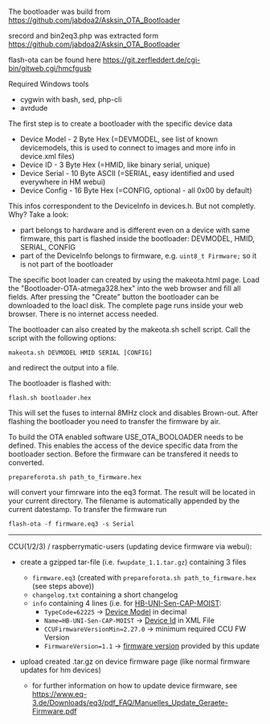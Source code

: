 
The bootloader was build from https://github.com/jabdoa2/Asksin_OTA_Bootloader

srecord and bin2eq3.php was extracted form https://github.com/jabdoa2/Asksin_OTA_Bootloader

flash-ota can be found here https://git.zerfleddert.de/cgi-bin/gitweb.cgi/hmcfgusb



Required Windows tools
  * cygwin with bash, sed, php-cli
  * avrdude
  
The first step is to create a bootloader with the specific device data
  * Device Model  - 2  Byte Hex (=DEVMODEL, see list of known devicemodels, this is used to connect to images and more info in device.xml files)
  * Device ID     - 3  Byte Hex (=HMID, like binary serial, unique) 
  * Device Serial - 10 Byte ASCII (=SERIAL, easy identified and used everywhere in HM webui)
  * Device Config - 16 Byte Hex (=CONFIG, optional - all 0x00 by default)

This infos correspondent to the DeviceInfo in devices.h. But not completly. Why? Take a look:
 * part belongs to hardware and is different even on a device with same firmware, this part is flashed
 inside the bootloader: DEVMODEL, HMID, SERIAL, CONFIG
 * part of the DeviceInfo belongs to firmware, e.g. `uint8_t Firmware;` so it is not part of the bootloader
 
The specific boot loader can created by using the makeota.html page. Load the "Bootloader-OTA-atmega328.hex" 
into the web browser and fill all fields. After pressing the "Create" button the bootloader can be downloaded 
to the loacl disk. The complete page runs inside your web browser. There is no internet access needed.

The bootloader can also created by the makeota.sh schell script. Call the script with the following options:

`makeota.sh DEVMODEL HMID SERIAL [CONFIG]`
   
and redirect the output into a file.

The bootloader is flashed with:

`flash.sh bootloader.hex`

This will set the fuses to internal 8MHz clock and disables Brown-out. After flashing the bootloader you need 
to transfer the firmware by air.

To build the OTA enabled software USE_OTA_BOOLOADER needs to be defined. This enables the access of the device 
specific data from the bootloader section. Before the firmware can be transfered it needs to converted.

`prepareforota.sh path_to_firmware.hex`

will convert your fimrware into the eq3 format. The result will be located in your current directory. The filename 
is automatically appended by the current datestamp. To transfer the firmware run

`flash-ota -f firmware.eq3 -s Serial` 

<hr/>

CCU(1/2/3) / raspberrymatic-users (updating device firmware via webui):
 
- create a gzipped tar-file (i.e. `fwupdate_1.1.tar.gz`) containing 3 files
  - `firmware.eq3` (created with `prepareforota.sh path_to_firmware.hex` (see steps above))
  - `changelog.txt` containing a short changelog 
  - `info` containing 4 lines (i.e. for [HB-UNI-Sen-CAP-MOIST](https://github.com/jp112sdl/HB-UNI-Sen-CAP-MOIST/blob/master/HB-UNI-Sen-CAP-MOIST/HB-UNI-Sen-CAP-MOIST.ino):
     - `TypeCode=62225` -> [Device Model](https://github.com/jp112sdl/HB-UNI-Sen-CAP-MOIST/blob/77cb0f7961f1ac95622271b9b154303f51c6c992/HB-UNI-Sen-CAP-MOIST/HB-UNI-Sen-CAP-MOIST.ino#L63) in decimal 
     - `Name=HB-UNI-Sen-CAP-MOIST` -> [Device Id](https://github.com/jp112sdl/JP-HB-Devices-addon/blob/a532a19f5006cbd98625bee86a20ebeef6dde12a/src/addon/firmware/rftypes/hb-uni-sen-cap-moist.xml#L4) in XML File
     - `CCUFirmwareVersionMin=2.27.0` -> minimum required CCU FW Version
     - `FirmwareVersion=1.1` -> [firmware version](https://github.com/jp112sdl/HB-UNI-Sen-CAP-MOIST/blob/77cb0f7961f1ac95622271b9b154303f51c6c992/HB-UNI-Sen-CAP-MOIST/HB-UNI-Sen-CAP-MOIST.ino#L64) provided by this update
 
 - upload created .tar.gz on device firmware page (like normal firmware updates for hm devices)
   - for further information on how to update device firmware, see https://www.eq-3.de/Downloads/eq3/pdf_FAQ/Manuelles_Update_Geraete-Firmware.pdf
 


